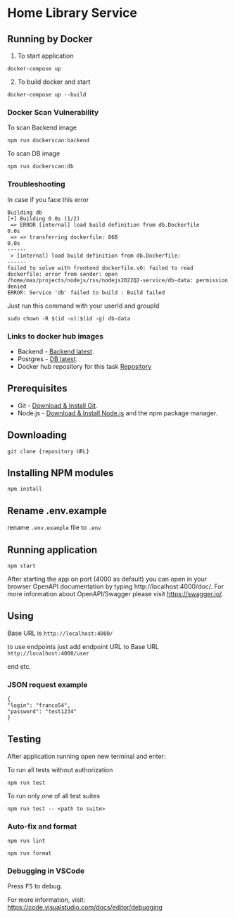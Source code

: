 # Home Library Service

## Running by Docker

1. To start application
```
docker-compose up
```

2. To build docker and start
```
docker-compose up --build
```

### Docker Scan Vulnerability
To scan Backend image

```
npm run dockerscan:backend
```

To scan DB image

```
npm run dockerscan:db
```
### Troubleshooting 
In case if you face this error
```
Building db
[+] Building 0.0s (1/2)
 => ERROR [internal] load build definition from db.Dockerfile                                                                                                                                                                0.0s
 => => transferring dockerfile: 86B                                                                                                                                                                                          0.0s
------
 > [internal] load build definition from db.Dockerfile:
------
failed to solve with frontend dockerfile.v0: failed to read dockerfile: error from sender: open /home/max/projects/nodejs/rss/nodejs2022Q2-service/db-data: permission denied
ERROR: Service 'db' failed to build : Build failed
```
Just run this command with your userId and groupId
```
sudo chown -R $(id -u):$(id -g) db-data
```

### Links to docker hub images
- Backend - [Backend latest](https://hub.docker.com/layers/nodejs-rss-service/drummen11/nodejs-rss-service/backend-latest/images/sha256-80d6216aef734ffa2a3a3d698f5d30129cccc199b6886c148bb74dd01874c8ef?context=explore).
- Postgres - [DB latest](https://hub.docker.com/layers/nodejs-rss-service/drummen11/nodejs-rss-service/db-latest/images/sha256-30785779c9a02a688387f8c0c2915c1886ebf87e754b0c8474a76dee1b8342f0?context=explore).
- Docker hub repository for this task [Repository](https://hub.docker.com/r/drummen11/nodejs-rss-service/tags)


## Prerequisites

- Git - [Download & Install Git](https://git-scm.com/downloads).
- Node.js - [Download & Install Node.js](https://nodejs.org/en/download/) and the npm package manager.

## Downloading

```
git clone {repository URL}
```

## Installing NPM modules

```
npm install
```

## Rename .env.example

rename `.env.example` file to `.env`

## Running application

```
npm start
```

After starting the app on port (4000 as default) you can open
in your browser OpenAPI documentation by typing http://localhost:4000/doc/.
For more information about OpenAPI/Swagger please visit https://swagger.io/.

## Using

Base URL is `http://localhost:4000/`

to use endpoints just add endpoint URL to Base URL `http://localhost:4000/user`

end etc.

### JSON request example

```
{
"login": "franco54",
"password": "test1234"
}
```

## Testing

After application running open new terminal and enter:

To run all tests without authorization

```
npm run test
```

To run only one of all test suites

```
npm run test -- <path to suite>
```

### Auto-fix and format

```
npm run lint
```

```
npm run format
```

### Debugging in VSCode

Press <kbd>F5</kbd> to debug.

For more information, visit: https://code.visualstudio.com/docs/editor/debugging
